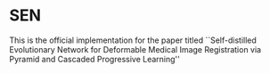 # SEN

This is the official implementation for the paper titled ``Self-distilled Evolutionary Network for Deformable Medical Image Registration via Pyramid and Cascaded Progressive Learning''